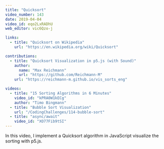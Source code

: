 ```yaml
---
title: "Quicksort"
video_number: 143
date: 2019-04-04
video_id: eqo2LxRADhU
web_editor: vic6Qzo-j

links:
  - title: "Quicksort on Wikipedia"
    url: "https://en.wikipedia.org/wiki/Quicksort"

contributions:
  - title: "Quicksort Visualization in p5.js (with Sound)"
    author:
      name: "Max Reichmann"
      url: "https://github.com/Reichmann-M"
    url: "https://reichmann-m.github.io/vis_sorts_eng"

videos:
  - title: "15 Sorting Algorithms in 6 Minutes"
    video_id: "kPRA0W1kECg"
    author: "Timo Bingmann"
  - title: "Bubble Sort Visualization"
    url: "/CodingChallenges/114-bubble-sort"
  - title: "async/await"
    video_id: "XO77Fib9tSI"
---
```


In this video, I implement a Quicksort algorithm in JavaScript visualize the sorting with p5.js.
